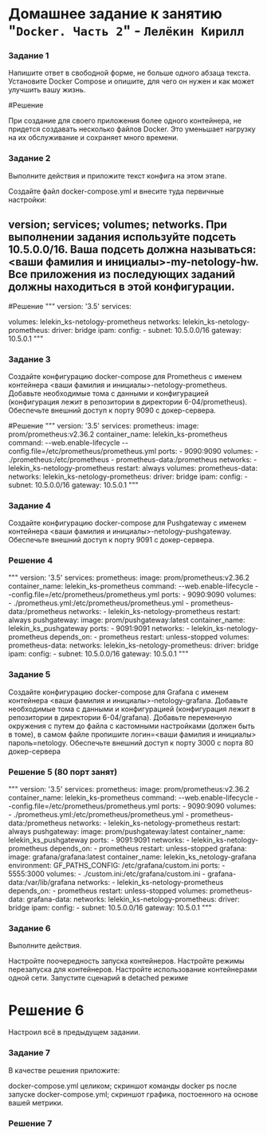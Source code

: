 # Домашнее задание к занятию "`Docker. Часть 2`" - `Лелёкин Кирилл`

   
### Задание 1

Напишите ответ в свободной форме, не больше одного абзаца текста.
Установите Docker Compose и опишите, для чего он нужен и как может улучшить вашу жизнь.

#Решение

При создание для своего приложения более одного контейнера, не придется создавать несколько файлов Docker.
Это уменьшает нагрузку на их обслуживание и сохраняет много времени. 


### Задание 2


Выполните действия и приложите текст конфига на этом этапе.

Создайте файл docker-compose.yml и внесите туда первичные настройки:

version;
services;
volumes;
networks.
При выполнении задания используйте подсеть 10.5.0.0/16. Ваша подсеть должна называться: <ваши фамилия и инициалы>-my-netology-hw. Все приложения из последующих заданий должны находиться в этой конфигурации.
---
#Решение
"""
version: '3.5'
services:

volumes:
  lelekin_ks-netology-prometheus
networks:
  lelekin_ks-netology-prometheus:
    driver: bridge
    ipam:
      config:
        - subnet: 10.5.0.0/16
          gateway: 10.5.0.1
"""
### Задание 3

Создайте конфигурацию docker-compose для Prometheus с именем контейнера <ваши фамилия и инициалы>-netology-prometheus.
Добавьте необходимые тома с данными и конфигурацией (конфигурация лежит в репозитории в директории 6-04/prometheus).
Обеспечьте внешний доступ к порту 9090 c докер-сервера.

#Решение
"""
version: '3.5'
services:
  prometheus:
    image: prom/prometheus:v2.36.2
    container_name: lelekin_ks-prometheus
    command: --web.enable-lifecycle --config.file=/etc/prometheus/prometheus.yml
    ports:
      - 9090:9090
    volumes:
      - ./prometheus:/etc/prometheus
      - prometheus-data:/prometheus
    networks:
      - lelekin_ks-netology-prometheus
    restart: always
volumes:
  prometheus-data:
networks:
  lelekin_ks-netology-prometheus:
    driver: bridge
    ipam:
      config:
        - subnet: 10.5.0.0/16
          gateway: 10.5.0.1
"""
### Задание 4

Создайте конфигурацию docker-compose для Pushgateway с именем контейнера 
<ваши фамилия и инициалы>-netology-pushgateway.
Обеспечьте внешний доступ к порту 9091 c докер-сервера.


### Решение 4
"""
version: '3.5'
services:
  prometheus:
    image: prom/prometheus:v2.36.2
    container_name: lelekin_ks-prometheus
    command: --web.enable-lifecycle --config.file=/etc/prometheus/prometheus.yml
    ports:
      - 9090:9090
    volumes:
      - ./prometheus.yml:/etc/prometheus/prometheus.yml
      - prometheus-data:/prometheus
    networks:
      - lelekin_ks-netology-prometheus
    restart: always
  pushgateway:
    image: prom/pushgateway:latest
    container_name: lelekin_ks_pushgateway
    ports:
      - 9091:9091
    networks:
      - lelekin_ks-netology-prometheus
    depends_on:
      - prometheus
    restart: unless-stopped
volumes:
  prometheus-data:
networks:
  lelekin_ks-netology-prometheus:
    driver: bridge
    ipam:
      config:
        - subnet: 10.5.0.0/16
          gateway: 10.5.0.1
"""






### Задание 5

Создайте конфигурацию docker-compose для Grafana с именем контейнера <ваши фамилия и инициалы>-netology-grafana.
Добавьте необходимые тома с данными и конфигурацией (конфигурация лежит в репозитории в директории 6-04/grafana).
Добавьте переменную окружения с путем до файла с кастомными настройками (должен быть в томе), в самом файле пропишите логин=<ваши фамилия и инициалы> пароль=netology.
Обеспечьте внешний доступ к порту 3000 c порта 80 докер-сервера


### Решение 5 (80 порт занят)
   
"""
version: '3.5'
services:
  prometheus:
    image: prom/prometheus:v2.36.2
    container_name: lelekin_ks-prometheus
    command: --web.enable-lifecycle --config.file=/etc/prometheus/prometheus.yml
    ports:
      - 9090:9090
    volumes:
      - ./prometheus.yml:/etc/prometheus/prometheus.yml
      - prometheus-data:/prometheus
    networks:
      - lelekin_ks-netology-prometheus
    restart: always
  pushgateway:
    image: prom/pushgateway:latest
    container_name: lelekin_ks_pushgateway
    ports:
      - 9091:9091
    networks:
      - lelekin_ks-netology-prometheus
    depends_on:
      - prometheus
    restart: unless-stopped
  grafana:
    image: grafana/grafana:latest
    container_name: lelekin_ks_netology-grafana
    environment:
      GF_PATHS_CONFIG: /etc/grafana/custom.ini 
    ports:
      - 5555:3000
    volumes:
      - ./custom.ini:/etc/grafana/custom.ini
      - grafana-data:/var/lib/grafana
    networks:
      - lelekin_ks-netology-prometheus
    depends_on:
      - prometheus
    restart: unless-stopped
volumes:
  prometheus-data:
  grafana-data:
networks:
  lelekin_ks-netology-prometheus:
    driver: bridge
    ipam:
      config:
        - subnet: 10.5.0.0/16
          gateway: 10.5.0.1
"""
  
### Задание 6
Выполните действия.

Настройте поочередность запуска контейнеров.
Настройте режимы перезапуска для контейнеров.
Настройте использование контейнерами одной сети.
Запустите сценарий в detached режиме

# Решение 6
Настроил всё в предыдущем задании. 

### Задание 7

В качестве решения приложите:

docker-compose.yml целиком;
скриншот команды docker ps после запуске docker-compose.yml;
скриншот графика, постоенного на основе вашей метрики.



### Решение 7


